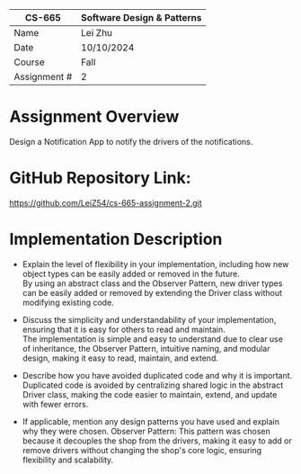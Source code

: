 
| CS-665       | Software Design & Patterns |
|--------------|----------------------------|
| Name         | Lei Zhu                    |
| Date         | 10/10/2024                 |
| Course       | Fall                       |
| Assignment # | 2                          |

# Assignment Overview
Design a Notification App to notify the drivers of the notifications.

# GitHub Repository Link:
https://github.com/LeiZ54/cs-665-assignment-2.git

# Implementation Description
- Explain the level of flexibility in your implementation, including how new object types can
be easily added or removed in the future.  
  By using an abstract class and the Observer Pattern, new driver types can be easily added or removed by extending the Driver class without modifying existing code.

- Discuss the simplicity and understandability of your implementation, ensuring that it is
easy for others to read and maintain.  
  The implementation is simple and easy to understand due to clear use of inheritance, the Observer Pattern, intuitive naming, and modular design, making it easy to read, maintain, and extend.

- Describe how you have avoided duplicated code and why it is important.  
  Duplicated code is avoided by centralizing shared logic in the abstract Driver class, making the code easier to maintain, extend, and update with fewer errors.

- If applicable, mention any design patterns you have used and explain why they were
chosen.
  Observer Pattern: This pattern was chosen because it decouples the shop from the drivers, making it easy to add or remove drivers without changing the shop's core logic, ensuring flexibility and scalability.
